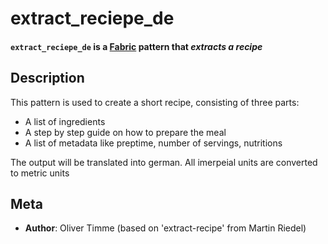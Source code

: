 # extract_reciepe_de

<h4><code>extract_reciepe_de</code> is a <a href="https://github.com/danielmiessler/fabric" target="_blank">Fabric</a> pattern that <em>extracts a recipe</em></h4>


## Description

This pattern is used to create a short recipe, consisting of three parts: 
  - A list of ingredients
  - A step by step guide on how to prepare the meal
  - A list of metadata like preptime, number of servings, nutritions
  
The output will be translated into german. All imerpeial units are converted to metric units

## Meta

- **Author**: Oliver Timme (based on 'extract-recipe' from Martin Riedel)
